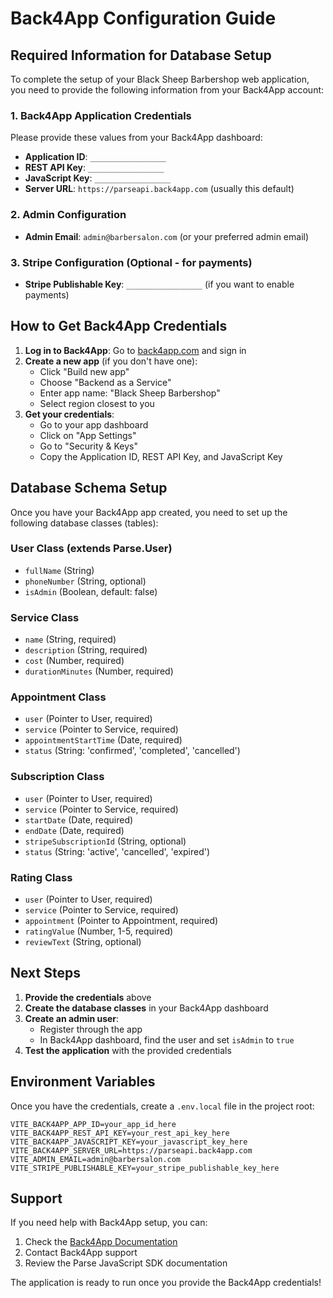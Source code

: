 # Back4App Configuration Guide

## Required Information for Database Setup

To complete the setup of your Black Sheep Barbershop web application, you need to provide the following information from your Back4App account:

### 1. Back4App Application Credentials

Please provide these values from your Back4App dashboard:

- **Application ID**: `_________________`
- **REST API Key**: `_________________`
- **JavaScript Key**: `_________________`
- **Server URL**: `https://parseapi.back4app.com` (usually this default)

### 2. Admin Configuration

- **Admin Email**: `admin@barbersalon.com` (or your preferred admin email)

### 3. Stripe Configuration (Optional - for payments)

- **Stripe Publishable Key**: `_________________` (if you want to enable payments)

## How to Get Back4App Credentials

1. **Log in to Back4App**: Go to [back4app.com](https://back4app.com) and sign in
2. **Create a new app** (if you don't have one):
   - Click "Build new app"
   - Choose "Backend as a Service"
   - Enter app name: "Black Sheep Barbershop"
   - Select region closest to you
3. **Get your credentials**:
   - Go to your app dashboard
   - Click on "App Settings"
   - Go to "Security & Keys"
   - Copy the Application ID, REST API Key, and JavaScript Key

## Database Schema Setup

Once you have your Back4App app created, you need to set up the following database classes (tables):

### User Class (extends Parse.User)
- `fullName` (String)
- `phoneNumber` (String, optional)
- `isAdmin` (Boolean, default: false)

### Service Class
- `name` (String, required)
- `description` (String, required)
- `cost` (Number, required)
- `durationMinutes` (Number, required)

### Appointment Class
- `user` (Pointer to User, required)
- `service` (Pointer to Service, required)
- `appointmentStartTime` (Date, required)
- `status` (String: 'confirmed', 'completed', 'cancelled')

### Subscription Class
- `user` (Pointer to User, required)
- `service` (Pointer to Service, required)
- `startDate` (Date, required)
- `endDate` (Date, required)
- `stripeSubscriptionId` (String, optional)
- `status` (String: 'active', 'cancelled', 'expired')

### Rating Class
- `user` (Pointer to User, required)
- `service` (Pointer to Service, required)
- `appointment` (Pointer to Appointment, required)
- `ratingValue` (Number, 1-5, required)
- `reviewText` (String, optional)

## Next Steps

1. **Provide the credentials** above
2. **Create the database classes** in your Back4App dashboard
3. **Create an admin user**:
   - Register through the app
   - In Back4App dashboard, find the user and set `isAdmin` to `true`
4. **Test the application** with the provided credentials

## Environment Variables

Once you have the credentials, create a `.env.local` file in the project root:

```env
VITE_BACK4APP_APP_ID=your_app_id_here
VITE_BACK4APP_REST_API_KEY=your_rest_api_key_here
VITE_BACK4APP_JAVASCRIPT_KEY=your_javascript_key_here
VITE_BACK4APP_SERVER_URL=https://parseapi.back4app.com
VITE_ADMIN_EMAIL=admin@barbersalon.com
VITE_STRIPE_PUBLISHABLE_KEY=your_stripe_publishable_key_here
```

## Support

If you need help with Back4App setup, you can:
1. Check the [Back4App Documentation](https://www.back4app.com/docs)
2. Contact Back4App support
3. Review the Parse JavaScript SDK documentation

The application is ready to run once you provide the Back4App credentials!
